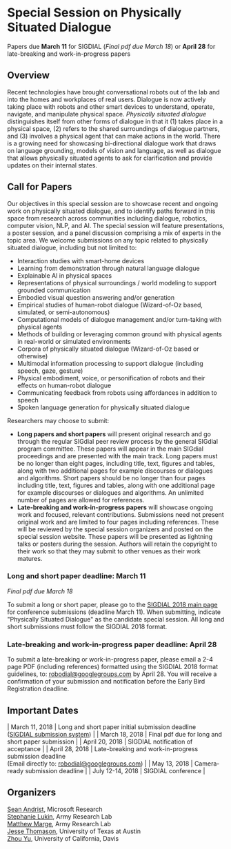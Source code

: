 # Special Session on Physically Situated Dialogue
	
Papers due **March 11** for SIGDIAL (_Final pdf due March 18_) or **April 28** for late-breaking and work-in-progress papers

## Overview

Recent technologies have brought conversational robots out of the lab and into the homes and workplaces of real users. Dialogue is now actively taking place with robots and other smart devices to understand, operate, navigate, and manipulate physical space. _Physically situated dialogue_ distinguishes itself from other forms of dialogue in that it (1) takes place in a physical space, (2) refers to the shared surroundings of dialogue partners, and (3) involves a physical agent that can make actions in the world. There is a growing need for showcasing bi-directional dialogue work that draws on language grounding, models of vision and language, as well as dialogue that allows physically situated agents to ask for clarification and provide updates on their internal states.

## Call for Papers

Our objectives in this special session are to showcase recent and ongoing work on physically situated dialogue, and to identify paths forward in this space from research across communities including dialogue, robotics, computer vision, NLP, and AI. The special session will feature presentations, a poster session, and a panel discussion comprising a mix of experts in the topic area. We welcome submissions on any topic related to physically situated dialogue, including but not limited to:

 - Interaction studies with smart-home devices
 - Learning from demonstration through natural language dialogue
 - Explainable AI in physical spaces
 - Representations of physical surroundings / world modeling to support grounded communication
 - Embodied visual question answering and/or generation
 - Empirical studies of human-robot dialogue (Wizard-of-Oz based, simulated, or semi-autonomous)
 - Computational models of dialogue management and/or turn-taking with physical agents
 - Methods of building or leveraging common ground with physical agents in real-world or simulated environments
 - Corpora of physically situated dialogue (Wizard-of-Oz based or otherwise)
 - Multimodal information processing to support dialogue (including speech, gaze, gesture)
 - Physical embodiment, voice, or personification of robots and their effects on human-robot dialogue
 - Communicating feedback from robots using affordances in addition to speech
 - Spoken language generation for physically situated dialogue
	
Researchers may choose to submit:

 - **Long papers and short papers** will present original research and go through the regular SIGdial peer review process by the general SIGdial program committee. These papers will appear in the main SIGdial proceedings and are presented with the main track. Long papers must be no longer than eight pages, including title, text, figures and tables, along with two additional pages for example discourses or dialogues and algorithms. Short papers should be no longer than four pages including title, text, figures and tables, along with one additional page for example discourses or dialogues and algorithms. An unlimited number of pages are allowed for references.
 - **Late-breaking and work-in-progress papers** will showcase ongoing work and focused, relevant contributions. Submissions need not present original work and are limited to four pages including references. These will be reviewed by the special session organizers and posted on the special session website. These papers will be presented as lightning talks or posters during the session. Authors will retain the copyright to their work so that they may submit to other venues as their work matures.
		
### Long and short paper deadline: March 11

_Final pdf due March 18_

To submit a long or short paper, please go to the <a href="http://www.sigdial.org/workshops/conference19/">SIGDIAL 2018 main page</a> for conference submissions (deadline March 11). When submitting, indicate "Physically Situated Dialogue" as the candidate special session. All long and short submissions must follow the SIGDIAL 2018 format.

### Late-breaking and work-in-progress paper deadline: April 28

To submit a late-breaking or work-in-progress paper, please email a 2-4 page PDF (including references) formatted using the SIGDIAL 2018 format guidelines, to: <a href="mailto:robodial@googlegroups.com">robodial@googlegroups.com</a> by April 28. You will receive a confirmation of your submission and notification before the Early Bird Registration deadline.
  
## Important Dates

| March 11, 2018 | Long and short paper initial submission deadline<br>(<a href="http://www.sigdial.org/workshops/conference19/">SIGDIAL submission system</a>) |
| March 18, 2018 | Final pdf due for long and short paper submission |
| April 20, 2018 | SIGDIAL notification of acceptance |
| April 28, 2018 | Late-breaking and work-in-progress submission deadline<br>(Email directly to: <a href="mailto:robodial@googlegroups.com">robodial@googlegroups.com</a>) |
| May 13, 2018   | Camera-ready submission deadline |
| July 12-14, 2018 | SIGDIAL conference |

## Organizers

<a href="https://www.microsoft.com/en-us/research/people/sandrist/">Sean Andrist</a>, Microsoft Research<br>
<a href="https://users.soe.ucsc.edu/~slukin">Stephanie Lukin</a>, Army Research Lab<br>
<a href="http://www.cs.cmu.edu/~mrmarge">Matthew Marge</a>, Army Research Lab<br>
<a href="https://jessethomason.com">Jesse Thomason</a>, University of Texas at Austin<br>
<a href="http://www.cs.cmu.edu/~zhouyu">Zhou Yu</a>, University of California, Davis
